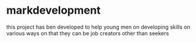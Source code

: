 # markdevelopment
this project has ben developed to help young men on developing skills on various ways on that they can be job creators other than seekers
